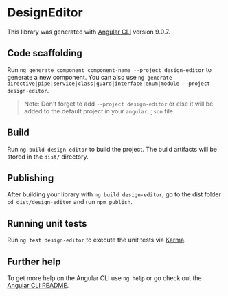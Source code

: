 # DesignEditor

This library was generated with [Angular CLI](https://github.com/angular/angular-cli) version 9.0.7.

## Code scaffolding

Run `ng generate component component-name --project design-editor` to generate a new component. You can also use `ng generate directive|pipe|service|class|guard|interface|enum|module --project design-editor`.
> Note: Don't forget to add `--project design-editor` or else it will be added to the default project in your `angular.json` file. 

## Build

Run `ng build design-editor` to build the project. The build artifacts will be stored in the `dist/` directory.

## Publishing

After building your library with `ng build design-editor`, go to the dist folder `cd dist/design-editor` and run `npm publish`.

## Running unit tests

Run `ng test design-editor` to execute the unit tests via [Karma](https://karma-runner.github.io).

## Further help

To get more help on the Angular CLI use `ng help` or go check out the [Angular CLI README](https://github.com/angular/angular-cli/blob/master/README.md).
